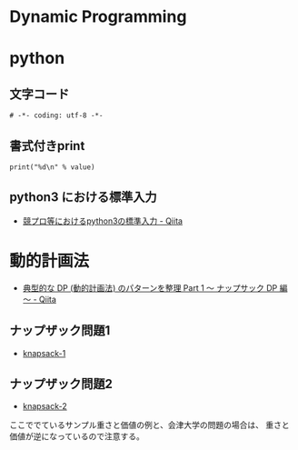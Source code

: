 Dynamic Programming
===================

# python

## 文字コード

```
# -*- coding: utf-8 -*-
```

## 書式付きprint

```
print("%d\n" % value)
```

## python3 における標準入力

* [競プロ等におけるpython3の標準入力 - Qiita](https://qiita.com/zenrshon/items/c4f3849552348b3dbe67)


# 動的計画法

* [典型的な DP (動的計画法) のパターンを整理 Part 1 ～ ナップサック DP 編 ～ - Qiita](https://qiita.com/drken/items/a5e6fe22863b7992efdb)

## ナップザック問題1

* [knapsack-1](./knapsack-1)

## ナップザック問題2

* [knapsack-2](./knapsack-2)

ここででているサンプル重さと価値の例と、会津大学の問題の場合は、
重さと価値が逆になっているので注意する。

